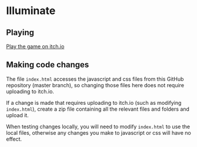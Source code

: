 # Illuminate

## Playing

[Play the game on itch.io](https://darth-mediocrity.itch.io/illuminate)

## Making code changes

The file `index.html` accesses the javascript and css files from this GitHub repository (master branch), so changing those files here does not require uploading to itch.io.

If a change is made that requires uploading to itch.io (such as modifying `index.html`), create a zip file containing all the relevant files and folders and upload it.

When testing changes locally, you will need to modify `index.html` to use the local files, otherwise any changes you make to javascript or css will have no effect.